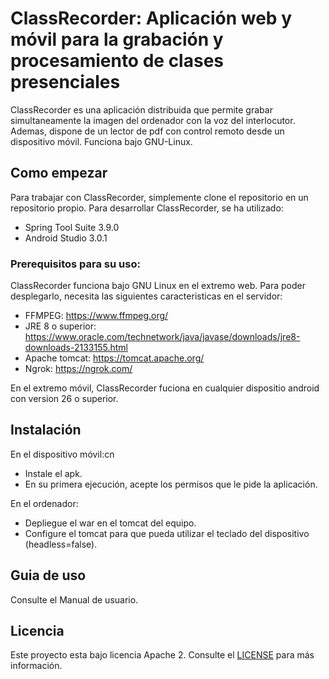 # ClassRecorder: Aplicación web y móvil para la grabación y procesamiento de clases presenciales

ClassRecorder es una aplicación distribuida que permite grabar simultaneamente la imagen del ordenador con la voz del interlocutor.
Ademas, dispone de un lector de pdf con control remoto desde un dispositivo móvil.
Funciona bajo GNU-Linux.

## Como empezar

Para trabajar con ClassRecorder, simplemente clone el repositorio en un repositorio propio.
Para desarrollar ClassRecorder, se ha utilizado:
* Spring Tool Suite 3.9.0
* Android Studio 3.0.1

### Prerequisitos para su uso:

ClassRecorder funciona bajo GNU Linux en el extremo web. Para poder desplegarlo, necesita las siguientes caracteristicas en el servidor:
* FFMPEG: https://www.ffmpeg.org/
* JRE 8 o superior: https://www.oracle.com/technetwork/java/javase/downloads/jre8-downloads-2133155.html
* Apache tomcat: https://tomcat.apache.org/
* Ngrok: https://ngrok.com/

En el extremo móvil, ClassRecorder fuciona en cualquier dispositio android con version 26 o superior.

## Instalación
En el dispositivo móvil:cn
* Instale el apk.
* En su primera ejecución, acepte los permisos que le pide la aplicación.

En el ordenador:
* Depliegue el war en el tomcat del equipo.
* Configure el tomcat para que pueda utilizar el teclado del dispositivo (headless=false).

## Guia de uso
Consulte el Manual de usuario.

## Licencia

Este proyecto esta bajo licencia Apache 2. Consulte el [LICENSE](LICENSE) para más información.